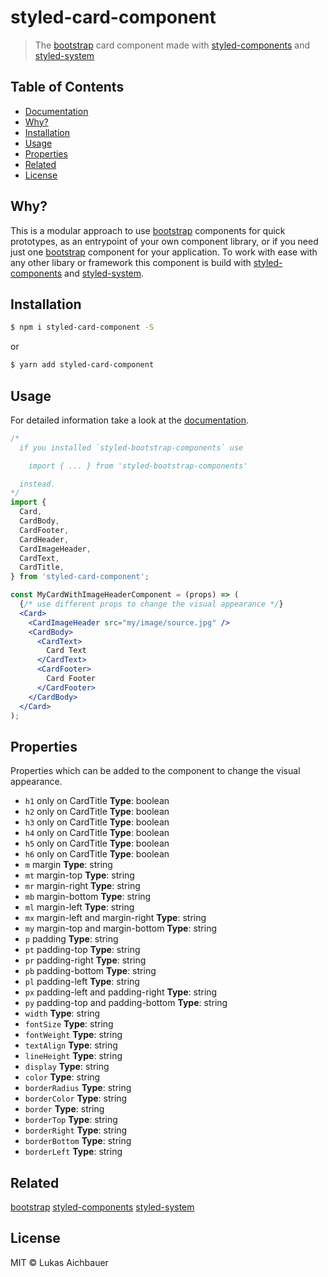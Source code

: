 # styled-card-component

> The [bootstrap](https://getbootstrap.com) card component made with [styled-components](https://styled-components.com) and [styled-system](http://jxnblk.com/styled-system/)

## Table of Contents

* [Documentation](https://aichbauer.github.io/react-styled-bootstrap-components)
* [Why?](#why)
* [Installation](#installation)
* [Usage](#usage)
* [Properties](#properties)
* [Related](#related)
* [License](#license)

## Why?

This is a modular approach to use [bootstrap](https://getbootstrap.com) components for quick prototypes, as an entrypoint of your own component library, or if you need just one [bootstrap](https://getbootstrap.com) component for your application. To work with ease with any other libary or framework this component is build with [styled-components](https://styled-components.com) and [styled-system](http://jxnblk.com/styled-system/).

## Installation

```sh
$ npm i styled-card-component -S
```

or

```sh
$ yarn add styled-card-component
```

## Usage

For detailed information take a look at the [documentation](https://aichbauer.github.io/styled-bootstrap-components).

```jsx
/*
  if you installed `styled-bootstrap-components` use

    import { ... } from 'styled-bootstrap-components'

  instead.
*/
import {
  Card,
  CardBody,
  CardFooter,
  CardHeader,
  CardImageHeader,
  CardText,
  CardTitle,
} from 'styled-card-component';

const MyCardWithImageHeaderComponent = (props) => (
  {/* use different props to change the visual appearance */}
  <Card>
    <CardImageHeader src="my/image/source.jpg" />
    <CardBody>
      <CardText>
        Card Text
      </CardText>
      <CardFooter>
        Card Footer
      </CardFooter>
    </CardBody>
  </Card>
);
```

## Properties

Properties which can be added to the component to change the visual appearance.

* `h1` only on CardTitle **Type**: boolean
* `h2` only on CardTitle **Type**: boolean
* `h3` only on CardTitle **Type**: boolean
* `h4` only on CardTitle **Type**: boolean
* `h5` only on CardTitle **Type**: boolean
* `h6` only on CardTitle **Type**: boolean
* `m`  margin **Type**: string
* `mt` margin-top **Type**: string
* `mr` margin-right **Type**: string
* `mb` margin-bottom **Type**: string
* `ml` margin-left **Type**: string
* `mx` margin-left and margin-right **Type**: string
* `my` margin-top and margin-bottom **Type**: string
* `p`  padding **Type**: string
* `pt` padding-top **Type**: string
* `pr` padding-right **Type**: string
* `pb` padding-bottom **Type**: string
* `pl` padding-left **Type**: string
* `px` padding-left and padding-right **Type**: string
* `py` padding-top and padding-bottom **Type**: string
* `width` **Type**: string
* `fontSize` **Type**: string
* `fontWeight` **Type**: string
* `textAlign` **Type**: string
* `lineHeight` **Type**: string
* `display` **Type**: string
* `color` **Type**: string
* `borderRadius` **Type**: string
* `borderColor` **Type**: string
* `border` **Type**: string
* `borderTop` **Type**: string
* `borderRight` **Type**: string
* `borderBottom` **Type**: string
* `borderLeft` **Type**: string

## Related

[bootstrap](https://getbootstrap.com)
[styled-components](https://styled-components.com)
[styled-system](http://jxnblk.com/styled-system/)

## License

MIT © Lukas Aichbauer
